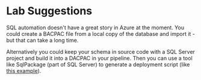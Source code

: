 # Lab Suggestions

SQL automation doesn't have a great story in Azure at the moment. You could create a BACPAC file from a local copy of the database and import it - but that can take a long time.

Alternatively you could keep your schema in source code with a SQL Server project and build it into a DACPAC in your pipeline. Then you can use a tool like SqlPackage (part of SQL Server) to generate a deployment script (like [this example](https://github.com/sixeyed/presentations/blob/master/docker-cambridge/2018-08-ci-cd-database-powered-by-containers/demo3/v1/Initialize-Database.ps1)).